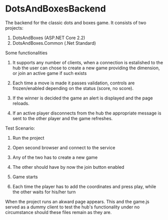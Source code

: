 # DotsAndBoxesBackend
The backend for the classic dots and boxes game. It consists of two projects:

1. DotsAndBoxes (ASP.NET Core 2.2)
2. DotsAndBoxes.Common (.Net Standard)

Some functionalities

   1. It supports any number of clients, when a connection is estalished to the hub the user can chose to create a new game providing the dimension, or join an active game if such exists
  
   2. Each time a move is made it passes validation, controls are frozen/enabled depending on the status (score, no score).
   
   3. If the winner is decided the game an alert is displayed and the page reloads.
   
   4. If an active player disconnects from the hub the appropriate message is sent to the other player and the game refreshes.
   
 Test Scenario:
 
   1. Run the project
   
   2. Open second browser and connect to the service
   
   3. Any of the two has to create a new game
   
   4. The other should have by now the join button enabled
   
   5. Game starts
   
   6. Each time the player has to add the coordinates and press play, while the other waits for his/her turn
 
 When the project runs an akward page appears. This and the game.js served as a dummy client to test the hub's functionality under no circumstance should these files remain as they are.
